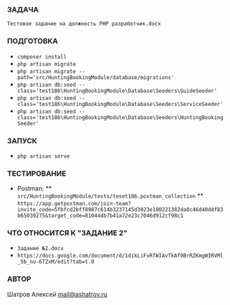### ЗАДАЧА
`Тестовое задание на должность PHP разработчик.docx`

### ПОДГОТОВКА
* `composer install`
* `php artisan migrate`
* `php artisan migrate --path='src/HuntingBookingModule/database/migrations'`
* `php artisan db:seed --class='test186\HuntingBookingModule\Database\Seeders\GuideSeeder'`
* `php artisan db:seed --class='test186\HuntingBookingModule\Database\Seeders\ServiceSeeder'`
* `php artisan db:seed --class='test186\HuntingBookingModule\Database\Seeders\HuntingBookingSeeder'`

### ЗАПУСК
* `php artisan serve`

### ТЕСТИРОВАНИЕ
* Postman:
** `src/HuntingBookingModule/tests/teset186.postman_collection`
** `https://app.getpostman.com/join-team?invite_code=5fbfcd2bff8987c614b3237145d3023e180221382da8c46d40d4f83b65039275&target_code=81044db7b41a72e23c7046d912cf98c1`

### ЧТО ОТНОСИТСЯ К "ЗАДАНИЕ 2"
* `Задание №2.docx`
* `https://docs.google.com/document/d/1dikLiFvRfWIAvTkAf0BrRZKmgWIRVMl_5b_nu-6TZxM/edit?tab=t.0`

### АВТОР
Шатров Алексей <mail@ashatrov.ru>